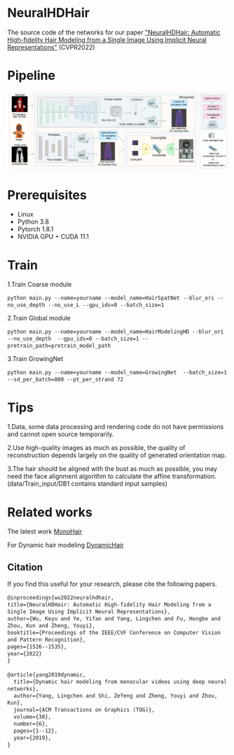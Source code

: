 # NeuralHDHair
The source code of the networks for our paper ["NeuralHDHair: Automatic High-fidelity Hair Modeling from a Single Image Using Implicit Neural Representations"](https://openaccess.thecvf.com/content/CVPR2022/papers/Wu_NeuralHDHair_Automatic_High-Fidelity_Hair_Modeling_From_a_Single_Image_Using_CVPR_2022_paper.pdf) (CVPR2022)



# Pipeline #
![Pipeline](Pipeline.png)

# Prerequisites

- Linux
- Python 3.8
- Pytorch 1.8.1
- NVIDIA GPU + CUDA 11.1




# Train #
1.Train Coarse module

    python main.py --name=yourname --model_name=HairSpatNet --blur_ori --no_use_depth --no_use_L --gpu_ids=0 --batch_size=1
2.Train Global module

    python main.py --name=yourname --model_name=HairModelingHD --blur_ori --no_use_depth  --gpu_ids=0 --batch_size=1 --pretrain_path=pretrain_model_path

3.Train GrowingNet 

    python main.py --name=yourname --model_name=GrowingNet  --batch_size=1 --sd_per_batch=800 --pt_per_strand 72

# Tips #
1.Data, some data processing and rendering code do not have permissions and cannot open source temporarily.

2.Use high-quality images as much as possible, the quality of reconstruction depends largely on the quality of  generated orientation map.

3.The hair should be aligned with the bust as much as possible, you may need the face alignment algorithm to calculate the affine transformation.(data/Train_input/DB1 contains standard input samples)

# Related works #
The latest work [MonoHair](https://keyuwu-cs.github.io/MonoHair/)

For Dynamic hair modeling [DynamicHair](https://github.com/Lingchen-chen/Dynamic-Hair)


## Citation

If you find this useful for your research, please cite the following papers.
```
@inproceedings{wu2022neuralhdhair,
title={NeuralHDHair: Automatic High-fidelity Hair Modeling from a Single Image Using Implicit Neural Representations},
author={Wu, Keyu and Ye, Yifan and Yang, Lingchen and Fu, Hongbo and Zhou, Kun and Zheng, Youyi},
booktitle={Proceedings of the IEEE/CVF Conference on Computer Vision and Pattern Recognition},
pages={1526--1535},
year={2022}
}

@article{yang2019dynamic,
  title={Dynamic hair modeling from monocular videos using deep neural networks},
  author={Yang, Lingchen and Shi, Zefeng and Zheng, Youyi and Zhou, Kun},
  journal={ACM Transactions on Graphics (TOG)},
  volume={38},
  number={6},
  pages={1--12},
  year={2019},
}
```
	

  
  
